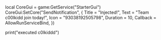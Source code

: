 local CoreGui = game:GetService("StarterGui")
CoreGui:SetCore("SendNotification", {
    Title = "Injected!",
    Text = "Team c00lkidd join today!",
    Icon = "93038192505798",
    Duration = 10,
    Callback = AllowRunServiceBind,
})

print("executed c0lkiddd")
